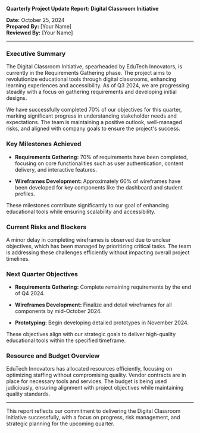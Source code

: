 

**Quarterly Project Update Report: Digital Classroom Initiative**

**Date:** October 25, 2024  
**Prepared By:** [Your Name]  
**Reviewed By:** [Your Name]

---

### Executive Summary

The Digital Classroom Initiative, spearheaded by EduTech Innovators, is currently in the Requirements Gathering phase. The project aims to revolutionize educational tools through digital classrooms, enhancing learning experiences and accessibility. As of Q3 2024, we are progressing steadily with a focus on gathering requirements and developing initial designs.

We have successfully completed 70% of our objectives for this quarter, marking significant progress in understanding stakeholder needs and expectations. The team is maintaining a positive outlook, well-managed risks, and aligned with company goals to ensure the project's success.

### Key Milestones Achieved

- **Requirements Gathering:** 70% of requirements have been completed, focusing on core functionalities such as user authentication, content delivery, and interactive features.
  
- **Wireframes Development:** Approximately 60% of wireframes have been developed for key components like the dashboard and student profiles.

These milestones contribute significantly to our goal of enhancing educational tools while ensuring scalability and accessibility.

### Current Risks and Blockers

A minor delay in completing wireframes is observed due to unclear objectives, which has been managed by prioritizing critical tasks. The team is addressing these challenges efficiently without impacting overall project timelines.

### Next Quarter Objectives

- **Requirements Gathering:** Complete remaining requirements by the end of Q4 2024.
  
- **Wireframes Development:** Finalize and detail wireframes for all components by mid-October 2024.
  
- **Prototyping:** Begin developing detailed prototypes in November 2024.

These objectives align with our strategic goals to deliver high-quality educational tools within the specified timeframe.

### Resource and Budget Overview

EduTech Innovators has allocated resources efficiently, focusing on optimizing staffing without compromising quality. Vendor contracts are in place for necessary tools and services. The budget is being used judiciously, ensuring alignment with project objectives while maintaining quality standards.

---

This report reflects our commitment to delivering the Digital Classroom Initiative successfully, with a focus on progress, risk management, and strategic planning for the upcoming quarter.